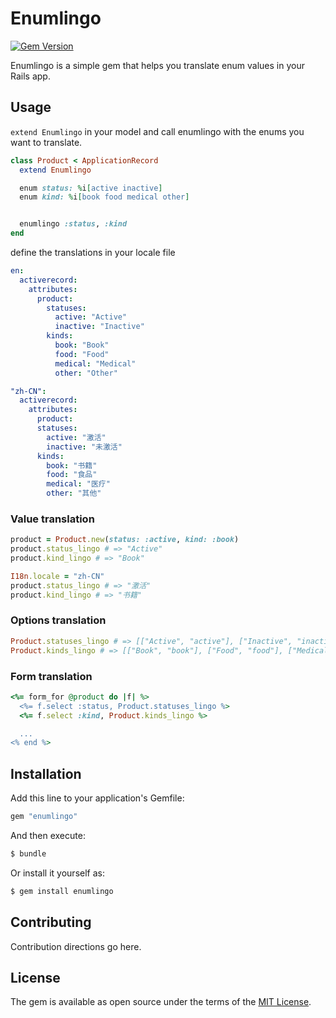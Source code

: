 # Enumlingo

[![Gem Version](https://badge.fury.io/rb/enumlingo.svg)](https://badge.fury.io/rb/enumlingo)

Enumlingo is a simple gem that helps you translate enum values in your Rails app.

## Usage

`extend Enumlingo` in your model and call enumlingo with the enums you want to translate.

```ruby
class Product < ApplicationRecord
  extend Enumlingo

  enum status: %i[active inactive]
  enum kind: %i[book food medical other]


  enumlingo :status, :kind
end
```

define the translations in your locale file

```yaml
en:
  activerecord:
    attributes:
      product:
        statuses:
          active: "Active"
          inactive: "Inactive"
        kinds:
          book: "Book"
          food: "Food"
          medical: "Medical"
          other: "Other"

"zh-CN":
  activerecord:
    attributes:
      product:
      statuses:
        active: "激活"
        inactive: "未激活"
      kinds:
        book: "书籍"
        food: "食品"
        medical: "医疗"
        other: "其他"
```

### Value translation

```ruby
product = Product.new(status: :active, kind: :book)
product.status_lingo # => "Active"
product.kind_lingo # => "Book"

I18n.locale = "zh-CN"
product.status_lingo # => "激活"
product.kind_lingo # => "书籍"
```

### Options translation

```ruby
Product.statuses_lingo # => [["Active", "active"], ["Inactive", "inactive"]]
Product.kinds_lingo # => [["Book", "book"], ["Food", "food"], ["Medical", "medical"], ["Other", "other"]]
```

### Form translation

```ruby
<%= form_for @product do |f| %>
  <%= f.select :status, Product.statuses_lingo %>
  <%= f.select :kind, Product.kinds_lingo %>

  ...
<% end %>
```

## Installation
Add this line to your application's Gemfile:

```ruby
gem "enumlingo"
```

And then execute:
```bash
$ bundle
```

Or install it yourself as:
```bash
$ gem install enumlingo
```

## Contributing
Contribution directions go here.

## License
The gem is available as open source under the terms of the [MIT License](https://opensource.org/licenses/MIT).
